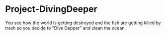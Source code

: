 # Project-DivingDeeper
You see how the world is getting destroyed and the fish are getting killed by trash so you decide to "Dive Depper" and clean the ocean.
